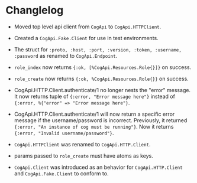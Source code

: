# Changlelog

* Moved top level api client from `CogApi` to `CogApi.HTTPClient`.

* Created a `CogApi.Fake.Client` for use in test environments.

* The struct for `:proto, :host, :port, :version, :token, :username, :password`
  as renamed to `CogApi.Endpoint`.

* `role_index` now returns `{:ok, [%CogApi.Resources.Role{}]}` on success.
* `role_create` now returns `{:ok, %CogApi.Resources.Role{}}` on success.

* CogApi.HTTP.Client.authenticate/1 no longer nests the "error" message. It now
  returns tuple of `{:error, "Error message here"}` instead of `{:error,
  %{"error" => "Error message here"}`.

* CogApi.HTTP.Client.authenticate/1 will now return a specific error message if
  the username/password is incorrect. Previously, it returned `{:error, "An
  instance of cog must be running"}`. Now it returns `{:error, "Invalid
  username/password"}`.

* `CogApi.HTTPClient` was renamed to `CogApi.HTTP.Client`.

* params passed to `role_create` must have atoms as keys.

* `CogApi.Client` was introduced as an behavior for `CogApi.HTTP.Client` and
  `CogApi.Fake.Client` to conform to.
